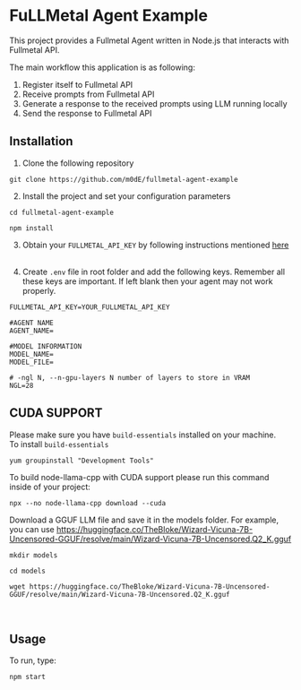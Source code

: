 # FuLLMetal Agent Example

This project provides a Fullmetal Agent written in Node.js that interacts with Fullmetal API.

The main workflow this application is as following:
1. Register itself to Fullmetal API
2. Receive prompts from Fullmetal API
3. Generate a response to the received prompts using LLM running locally
4. Send the response to Fullmetal API

## Installation

1. Clone the following repository
```
git clone https://github.com/m0dE/fullmetal-agent-example
```

2. Install the project and set your configuration parameters

```
cd fullmetal-agent-example

npm install
```

3. Obtain your ```FULLMETAL_API_KEY``` by following instructions mentioned [here](https://fullmetal.gitbook.io/docs/how-to-obtain-api-key)
<br /><br />

4. Create ```.env``` file in root folder and add the following keys. Remember all these keys are important. If left blank then your agent may not work properly.
```
FULLMETAL_API_KEY=YOUR_FULLMETAL_API_KEY

#AGENT NAME
AGENT_NAME=

#MODEL INFORMATION
MODEL_NAME=
MODEL_FILE=

# -ngl N, --n-gpu-layers N number of layers to store in VRAM
NGL=28
```


## CUDA SUPPORT

Please make sure you have `build-essentials` installed on your machine.
<br />To install `build-essentials`
	
```
yum groupinstall "Development Tools"
```

To build node-llama-cpp with CUDA support please run this command inside of your project:
```
npx --no node-llama-cpp download --cuda
```

Download a GGUF LLM file and save it in the models folder. 
For example, you can use https://huggingface.co/TheBloke/Wizard-Vicuna-7B-Uncensored-GGUF/resolve/main/Wizard-Vicuna-7B-Uncensored.Q2_K.gguf

```
mkdir models

cd models

wget https://huggingface.co/TheBloke/Wizard-Vicuna-7B-Uncensored-GGUF/resolve/main/Wizard-Vicuna-7B-Uncensored.Q2_K.gguf
```
<br />

## Usage
To run, type:

```
npm start
```